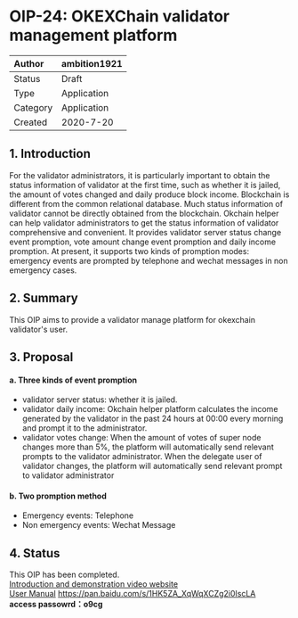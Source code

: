 # OIP-24: OKEXChain validator management platform 

| Author   | ambition1921 |
| :------- | ------------------------ |
| Status   | Draft                    |
| Type     | Application              |
| Category | Application              |
| Created  | 2020-7-20                |

## 1. Introduction

For the validator administrators, it is particularly important to obtain the status information of validator at the first time, such as whether it is jailed, the amount of votes changed and daily produce block income. Blockchain is different from the common relational database. Much status information of validator cannot be directly obtained from the blockchain. Okchain helper can help validator administrators to get the status information of validator comprehensive and convenient. It provides validator server status change event promption, vote amount change event promption and daily income promption. At present, it supports two kinds of promption modes: emergency events are prompted by telephone and wechat messages in non emergency cases.

## 2. Summary

This OIP aims to provide a validator manage platform for okexchain validator's user.

## 3. Proposal

#### a. Three kinds of event promption

* validator server status: whether it is jailed.
* validator daily income: Okchain helper platform calculates the income generated by the validator in the past 24 hours at 00:00 every morning and prompt it to the administrator.
* validator votes change: When the amount of votes of super node changes more than 5%, the platform will automatically send relevant prompts to the validator administrator. When the delegate user of validator changes, the platform will automatically send relevant prompt to validator administrator

#### b. Two promption method

* Emergency events: Telephone
* Non emergency events: Wechat Message

## 4. Status

This OIP has been completed.   
[Introduction and demonstration video website](https://v.youku.com/v_show/id_XNDc5OTA4MTUxMg==.html)<br>
[User Manual](https://pan.baidu.com/s/1HK5ZA_XqWqXCZg2i0IscLA) https://pan.baidu.com/s/1HK5ZA_XqWqXCZg2i0IscLA   
**access passowrd：o9cg**
